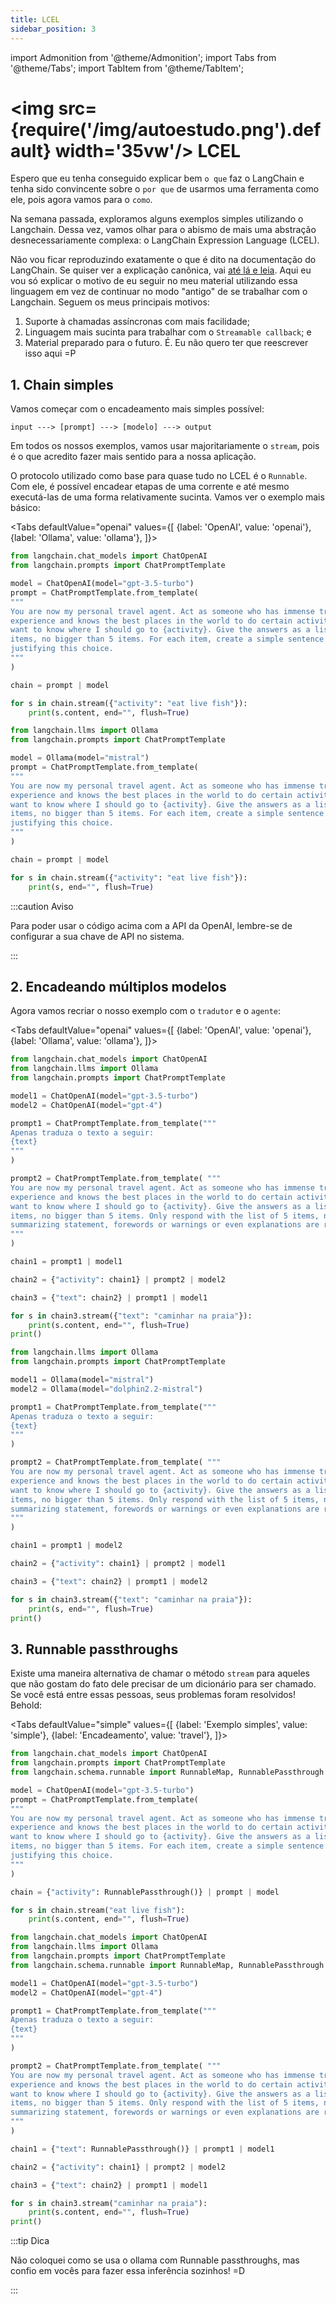 ```yaml
---
title: LCEL
sidebar_position: 3
---
```

import Admonition from '@theme/Admonition';
import Tabs from '@theme/Tabs';
import TabItem from '@theme/TabItem';

# <img src={require('/img/autoestudo.png').default} width='35vw'/> LCEL

Espero que eu tenha conseguido explicar bem `o que` faz o LangChain e tenha
sido convincente sobre o `por que` de usarmos uma ferramenta como ele, pois
agora vamos para o `como`.

Na semana passada, exploramos alguns exemplos simples utilizando o Langchain.
Dessa vez, vamos olhar para o abismo de mais uma abstração desnecessariamente
complexa: o LangChain Expression Language (LCEL).

Não vou ficar reproduzindo exatamente o que é dito na documentação do
LangChain. Se quiser ver a explicação canônica, vai [até lá e
leia](https://python.langchain.com/docs/expression_language/). Aqui eu vou só
explicar o motivo de eu seguir no meu material utilizando essa linguagem em vez
de continuar no modo "antigo" de se trabalhar com o Langchain. Seguem os meus
principais motivos:

1. Suporte à chamadas assíncronas com mais facilidade;
2. Linguagem mais sucinta para trabalhar com o `Streamable callback`; e 
3. Material preparado para o futuro. É. Eu não quero ter que reescrever isso
   aqui =P

## 1. Chain simples

Vamos começar com o encadeamento mais simples possível:

```
input ---> [prompt] ---> [modelo] ---> output
```

Em todos os nossos exemplos, vamos usar majoritariamente o `stream`, pois é o
que acredito fazer mais sentido para a nossa aplicação.

O protocolo utilizado como base para quase tudo no LCEL é o `Runnable`. Com
ele, é possível encadear etapas de uma corrente e até mesmo executá-las de uma
forma relativamente sucinta. Vamos ver o exemplo mais básico:

<Tabs defaultValue="openai" values={[
        {label: 'OpenAI', value: 'openai'},
        {label: 'Ollama', value: 'ollama'},
  ]}>

<TabItem value="openai">

```python showLineNumbers title="simple-chain.py"
from langchain.chat_models import ChatOpenAI
from langchain.prompts import ChatPromptTemplate

model = ChatOpenAI(model="gpt-3.5-turbo")
prompt = ChatPromptTemplate.from_template(
"""
You are now my personal travel agent. Act as someone who has immense travel
experience and knows the best places in the world to do certain activities. I
want to know where I should go to {activity}. Give the answers as a list of
items, no bigger than 5 items. For each item, create a simple sentence
justifying this choice.
"""
)

chain = prompt | model

for s in chain.stream({"activity": "eat live fish"}):
    print(s.content, end="", flush=True)
```

</TabItem>

<TabItem value="ollama">

```python showLineNumbers title="simple-chain-ollama.py"
from langchain.llms import Ollama
from langchain.prompts import ChatPromptTemplate

model = Ollama(model="mistral")
prompt = ChatPromptTemplate.from_template(
"""
You are now my personal travel agent. Act as someone who has immense travel
experience and knows the best places in the world to do certain activities. I
want to know where I should go to {activity}. Give the answers as a list of
items, no bigger than 5 items. For each item, create a simple sentence
justifying this choice.
"""
)

chain = prompt | model

for s in chain.stream({"activity": "eat live fish"}):
    print(s, end="", flush=True)
```

</TabItem>

</Tabs>

:::caution Aviso

Para poder usar o código acima com a API da OpenAI, lembre-se de configurar a
sua chave de API no sistema.

:::

## 2. Encadeando múltiplos modelos

Agora vamos recriar o nosso exemplo com o `tradutor` e o `agente`:

<Tabs defaultValue="openai" values={[
        {label: 'OpenAI', value: 'openai'},
        {label: 'Ollama', value: 'ollama'},
  ]}>

<TabItem value="openai">

```python showLineNumbers title="travel-agent.py"
from langchain.chat_models import ChatOpenAI
from langchain.llms import Ollama
from langchain.prompts import ChatPromptTemplate

model1 = ChatOpenAI(model="gpt-3.5-turbo")
model2 = ChatOpenAI(model="gpt-4")

prompt1 = ChatPromptTemplate.from_template("""
Apenas traduza o texto a seguir:
{text}
"""
)

prompt2 = ChatPromptTemplate.from_template( """
You are now my personal travel agent. Act as someone who has immense travel
experience and knows the best places in the world to do certain activities. I
want to know where I should go to {activity}. Give the answers as a list of
items, no bigger than 5 items. Only respond with the list of 5 items, no
summarizing statement, forewords or warnings or even explanations are required.
"""
)

chain1 = prompt1 | model1

chain2 = {"activity": chain1} | prompt2 | model2

chain3 = {"text": chain2} | prompt1 | model1

for s in chain3.stream({"text": "caminhar na praia"}):
    print(s.content, end="", flush=True)
print()
```

</TabItem>

<TabItem value="ollama">

```python showLineNumbers title="travel-agent-ollama.py"
from langchain.llms import Ollama
from langchain.prompts import ChatPromptTemplate

model1 = Ollama(model="mistral")
model2 = Ollama(model="dolphin2.2-mistral")

prompt1 = ChatPromptTemplate.from_template("""
Apenas traduza o texto a seguir:
{text}
"""
)

prompt2 = ChatPromptTemplate.from_template( """
You are now my personal travel agent. Act as someone who has immense travel
experience and knows the best places in the world to do certain activities. I
want to know where I should go to {activity}. Give the answers as a list of
items, no bigger than 5 items. Only respond with the list of 5 items, no
summarizing statement, forewords or warnings or even explanations are required.
"""
)

chain1 = prompt1 | model2

chain2 = {"activity": chain1} | prompt2 | model1

chain3 = {"text": chain2} | prompt1 | model2

for s in chain3.stream({"text": "caminhar na praia"}):
    print(s, end="", flush=True)
print()
```

</TabItem>

</Tabs>

## 3. Runnable passthroughs

Existe uma maneira alternativa de chamar o método `stream` para aqueles que não
gostam do fato dele precisar de um dicionário para ser chamado. Se você está
entre essas pessoas, seus problemas foram resolvidos! Behold:

<Tabs defaultValue="simple" values={[
        {label: 'Exemplo simples', value: 'simple'},
        {label: 'Encadeamento', value: 'travel'},
  ]}>

<TabItem value="simple">

```python showLineNumbers title="simple-runnable.py"
from langchain.chat_models import ChatOpenAI
from langchain.prompts import ChatPromptTemplate
from langchain.schema.runnable import RunnableMap, RunnablePassthrough

model = ChatOpenAI(model="gpt-3.5-turbo")
prompt = ChatPromptTemplate.from_template(
"""
You are now my personal travel agent. Act as someone who has immense travel
experience and knows the best places in the world to do certain activities. I
want to know where I should go to {activity}. Give the answers as a list of
items, no bigger than 5 items. For each item, create a simple sentence
justifying this choice.
"""
)

chain = {"activity": RunnablePassthrough()} | prompt | model

for s in chain.stream("eat live fish"):
    print(s.content, end="", flush=True)
```

</TabItem>

<TabItem value="travel">

```python showLineNumbers title="travel-agent-runnable.py"
from langchain.chat_models import ChatOpenAI
from langchain.llms import Ollama
from langchain.prompts import ChatPromptTemplate
from langchain.schema.runnable import RunnableMap, RunnablePassthrough

model1 = ChatOpenAI(model="gpt-3.5-turbo")
model2 = ChatOpenAI(model="gpt-4")

prompt1 = ChatPromptTemplate.from_template("""
Apenas traduza o texto a seguir:
{text}
"""
)

prompt2 = ChatPromptTemplate.from_template( """
You are now my personal travel agent. Act as someone who has immense travel
experience and knows the best places in the world to do certain activities. I
want to know where I should go to {activity}. Give the answers as a list of
items, no bigger than 5 items. Only respond with the list of 5 items, no
summarizing statement, forewords or warnings or even explanations are required.
"""
)

chain1 = {"text": RunnablePassthrough()} | prompt1 | model1

chain2 = {"activity": chain1} | prompt2 | model2

chain3 = {"text": chain2} | prompt1 | model1

for s in chain3.stream("caminhar na praia"):
    print(s.content, end="", flush=True)
print()
```

</TabItem>

</Tabs>

:::tip Dica

Não coloquei como se usa o ollama com Runnable passthroughs, mas confio em
vocês para fazer essa inferência sozinhos! =D

:::
